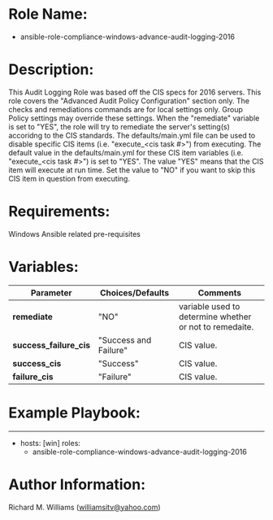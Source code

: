 # Role Name:
- ansible-role-compliance-windows-advance-audit-logging-2016

# Description:
This Audit Logging Role was based off the CIS specs for 2016 servers.   This
role covers the "Advanced Audit Policy Configuration" section only. The checks
and remediations commands are for local settings only. Group Policy settings
may override these settings. When the "remediate" variable is set to "YES",
the role will try to remediate the server's setting(s) accoridng to the CIS
standards.  The defaults/main.yml file can be used to disable specific CIS
items (i.e. "execute_<cis task #>") from executing. The default value in the
defaults/main.yml for these CIS item variables (i.e. "execute_<cis task #>")
is set to "YES". The value "YES" means that the CIS item will execute at run
time. Set the value to "NO" if you want to skip this CIS item in question from
executing.

# Requirements:
Windows Ansible related pre-requisites

# Variables:
Parameter | Choices/Defaults|Comments
----------|-----------------|--------
__remediate__ |"NO"| variable used to determine whether or not to remedaite.
__success_failure_cis__ |"Success and Failure"| CIS value.
__success_cis__ |"Success"| CIS value.
__failure_cis__ |"Failure"| CIS value.


# Example Playbook:
---
 - hosts: [win]
   roles:
   - ansible-role-compliance-windows-advance-audit-logging-2016


# Author Information:
Richard M. Williams (williamsitv@yahoo.com)
